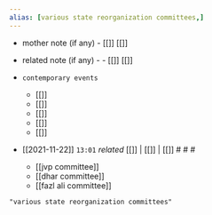 ```yaml
---
alias: [various state reorganization committees,]
---
```

- mother note (if any)
		- [[]] [[]]
- related note (if any) -
		- [[]] [[]]
- `contemporary events`
	- [[]]
	- [[]]
	- [[]]
	- [[]]
	- [[]]

- [[2021-11-22]]  `13:01` _related_ [[]] | [[]] | [[]] # # #
	- [[jvp committee]]
	- [[dhar committee]]
	- [[fazl ali committee]]

```query
"various state reorganization committees"
```
